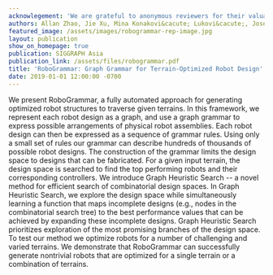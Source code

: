 ```yaml
---
acknowlegement: 'We are grateful to anonymous reviewers for their valuable feedback. This work was supported by IARPA grant no. 2019-19020100001 and NSF grant no. 1644558. M.K.L. would like to acknowledge support from the Schmidt Science Fellowship.'
authors: Allan Zhao, Jie Xu, Mina Konakovi&cacute; Lukovi&cacute;, Josephine Hughes, Andrew Spielberg, Daniela Rus, Wojciech Matusik
featured_image: /assets/images/robogrammar-rep-image.jpg
layout: publication
show_on_homepage: true
publication: SIGGRAPH Asia
publication_link: /assets/files/robogrammar.pdf
title: 'RoboGrammar: Graph Grammar for Terrain-Optimized Robot Design'
date: 2019-01-01 12:00:00 -0700
---
```


We present RoboGrammar, a fully automated approach for generating optimized robot structures to traverse given terrains. In this framework, we represent each robot design as a graph, and use a graph grammar to express possible arrangements of physical robot assemblies. Each robot design can then be expressed as a sequence of grammar rules. Using only a small set of rules our grammar can describe hundreds of thousands of possible robot designs. The construction of the grammar limits the design space to designs that can be fabricated. For a given input terrain, the design space is searched to find the top performing robots and their corresponding controllers. We introduce Graph Heuristic Search -- a novel method for efficient search of combinatorial design spaces. In Graph Heuristic Search, we explore the design space while simultaneously learning a function that maps incomplete designs (e.g., nodes in the combinatorial search tree) to the best performance values that can be achieved by expanding these incomplete designs. Graph Heuristic Search prioritizes exploration of the most promising branches of the design space. To test our method we optimize robots for a number of challenging and varied terrains. We demonstrate that RoboGrammar can successfully generate nontrivial robots that are optimized for a single terrain or a combination of terrains.